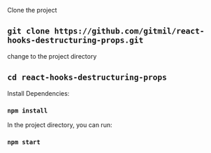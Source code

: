 
Clone the project

## `git clone https://github.com/gitmil/react-hooks-destructuring-props.git`

change to the project directory

## `cd react-hooks-destructuring-props`

Install Dependencies:

### `npm install`

In the project directory, you can run:

### `npm start`